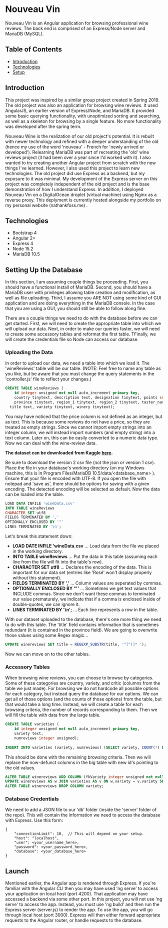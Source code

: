 # Nouveau Vin

Nouveau Vin is an Angular application for browsing professional wine reviews. The back end is comprised of an Express/Node server and MariaDB (MySQL).

## Table of Contents
+ [Introduction](#introduction)
+ [Technologies](#technologies)
+ [Setup](#setup)

## Introduction

This project was inspired by a similar group project created in Spring 2019. The old project was also an application for browsing wine reviews. It used AngularJS, an earlier version of Express/Node, and MariaDB. It provided some basic querying functionality, with unoptimized sorting and searching, as well as a skeleton for browsing by a single feature. No more functionality was developed after the spring term. 

Nouveau Wine is the realization of our old project's potential. It is rebuilt with newer technology and refined with a deeper understanding of the old (hence my use of the word 'nouveau' - French for 'newly arrived or developed'). Relearning MariaDB was part of recreating the 'old' wine reviews project (it had been over a year since I'd worked with it). I also wanted to try creating another Angular project from scratch with the new things I've learned. However, I also used this project to learn new technologies. The old project did use Express as a backend, but my exposure to it was minimal. My development of the Express server on this project was completely independent of the old project and is the base demonstration of how I understand Express. In addition, I deployed Nouveau Vin on a DigitalOcean droplet (virtual machine) using Nginx as a reverse proxy. This deplyment is currently hosted alongside my portfolio on my personal website (nathankfoss.me) .

## Technologies

- Bootstrap 4
- Angular 2+
- Express 4
- Node 15.2
- MariaDB 10.5

## Setting Up the Database
In this section, I am assuming couple things be
proceeding. First, you should have a functional install of MariaDB. Second, you should have a MariaDB user with privileges allowing table creation and modification, as well as file uploading. Third, I assume you ARE NOT using some kind of GUI application and are doing everything in the MariaDB console. In the case that you are using a GUI, you should still be able to follow along fine. 

There are a couple things we need to do with the database before we can get started. First, we will need to create the appropriate table into which we will upload our data. Next, in order to make our queries faster, we will need to create some accessory tables and reformat the first table. TFinally, we will create the credentials file so Node can access our database.

### Uploading the Data
In order to upload our data, we need a table into which we load it. The 'wineReviews' table will be our table. (NOTE: Feel free to name any table as you like, but be aware that you must change the query statements in the 'controller.js' file  to reflect your changes.) 

```SQL
CREATE TABLE wineReviews (
	id integer unsigned not null auto_increment primary key, 
	country tinytext, description text, designation tinytext, points smallint unsigned, price tinytext,
	province tinytext, region_1 tinytext, region_2 tinytext, taster_name tinytext, taster_twitter tinytext, 
  title text, variety tinytext, winery tinytext);
```
You may have noticed that the price column is not defined as an integer, but as text. This is because some reviews do not have a price, so they are treated as empty strings. Since we cannot import empty strings into an integer column, we will instead import numbers (and empty string) into a text column. Later on, this can be easily converted to a numeric data type. Now we can deal with the wine-review data. 

**The dataset can be downloaded from Kaggle [here](https://www.kaggle.com/zynicide/wine-reviews?select=winemag-data-130k-v2.csv).**

Be sure to download the version 2 csv file (not the json or version 1 csv). Place the file in your database's working directory (on my Windows machine, this is in Program Files/MariaDB 10.5/data/<database_name> ). Ensure that your file is encoded with UTF-8. If you open the file with notepad and 'save as', there should be options for saving with a given encoding. The detected encoding will be selected as default. Now the data can be loaded into the table.

```SQL
LOAD DATA INFILE 'wineData.csv' 
INTO TABLE wineReviews 
CHARACTER SET utf8 
FIELDS TERMINATED BY ','
OPTIONALLY ENCLOSED BY '"' 
LINES TERMINATED BY '\n';
```

Let's break this statement down:
- **LOAD DATE INFILE 'wineData.csv** ... Load data from the file we placed in the working directory.
- **INTO TABLE wineReviews** ... Put the data in this table (assuming each line from the file will fit into the table's row).
- **CHARACTER SET utf8** ... Declares the encoding of the data. This is important for our data set (entries like 'Rosé' won't display properly without this statement).
- **FIELDS TERMINATED BY ','** ... Column values are seperated by commas.
- **OPTIONALLY ENCLOSED BY '"'** ... Sometimes we get text values that INCLUDE commas. Since we don't want these commas to terminated our value prematurely, we indicate that if a comma is enclosed inside of double-quotes, we can ignore it.
- **LINES TERMINATED BY '\n';** ... Each line represents a row in the table.

With our dataset uploaded to the database, there's one more thing we need to do with this table. The 'title' field contains information that is sometimes redundant (it is contained in the province field). We are going to overwrite those values using some Regex magic...

```SQL
UPDATE winereviews SET title = REGEXP_SUBSTR(title, '^[^(]* ');
```

Now we can move on to the other tables.

### Accessory Tables

When browsing wine reviews, you can choose to browse by categories. Some of these categories are country, variety, and critic (columns from the table we just made). For browsing we do not hardcode all possible options for each category, but instead query the database for our options. We can get all of those options (and the counts of those options) from the table, but that would take a long time. Instead, we will create a table for each browsing criteria, the number of records corresponding to them. Then we will fill the table with data from the large table.

```SQL
CREATE TABLE varieties (
	id integer unsigned not null auto_increment primary key,
	variety text,
	numreviews integer unsigned);
	
INSERT INTO varieties (variety, numreviews) (SELECT variety, COUNT(*) FROM winereviews GROUP BY variety);
```

This should be done with the remaining browsing criteria. Then we will replace the now-defunct columns in the big table with new id's pointing to the old values.

```SQL
ALTER TABLE winereviews ADD COLUMN (fkVariety integer unsigned not null);
UPDATE winereviews AS w JOIN varieties AS v ON w.variety = v.variety SET w.fkVariety = v.id;
ALTER TABLE winereviews DROP COLUMN variety;
```

### Database Credentials

We need to add a JSON file to our 'db' folder (inside the 'server' folder of the repo). This will contain the information we need to access the database with Express. Use this form:

```
{
	"connectionLimit": 10,  // This will depend on your setup. 
	"host": "localhost",
	"user": <your_username_here>,
	"password": <your_password_here>,
	"database": <your_database_here>
}
```

## Launch
Mentioned earlier, the Angular app is rendered through Express. If you're familiar with the Angular CLI then you may have used 'ng serve' to access your application on local host (port 4200). That application may have accessed a backend via some other port. In this project, you will not use 'ng serve' to access the app. Instead, you must use 'ng build' and then run the Express server (server.js) to render the app. To use the app, you will go through local host (port 3000). Express will then either forward appropriate requests to the Angular router, or handle requests to the database.

